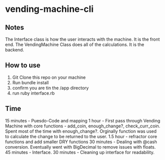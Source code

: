 # vending-machine-cli

## Notes

The Interface class is how the user interacts with the machine. It is the front end. The VendingMachine Class does all of the calculations. It is the backend.

## How to use

1. Git Clone this repo on your machine
2. Run bundle install
3. confirm you are tin the /app directory
4. run ruby interface.rb


## Time

15 minutes - Puesdo-Code and mapping
1 hour - First pass through Vending Machine with core functions - add_coin, enough_change?, check_curr_coin. Spent most of the time with enough_change?. Orginally function was used to calculate the change to be returned to the user. 
1.5 hour - refractor core functions and add smaller DRY functions
30 minutes - Dealing with @cash conversion. Eventually went with BigDecimal to remove issues with floats. 
45 minutes - Interface. 
30 minutes - Cleaning up interface for readability.  
